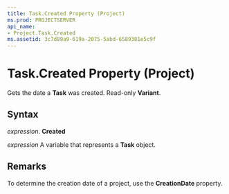 ```yaml
---
title: Task.Created Property (Project)
ms.prod: PROJECTSERVER
api_name:
- Project.Task.Created
ms.assetid: 3c7d89a9-619a-2075-5abd-6589381e5c9f
---
```



# Task.Created Property (Project)

Gets the date a  **Task** was created. Read-only **Variant**.


## Syntax

 _expression_. **Created**

 _expression_ A variable that represents a **Task** object.


## Remarks

To determine the creation date of a project, use the  **CreationDate** property.


